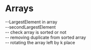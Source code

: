# Arrays
 --LargestElement in array <br/>
 --secondLargestElement <br/>
 -- check array is sorted or not <br/>
 -- removing duplicate from sorted array <br/>
 -- rotating the array left by k place <br/>